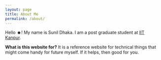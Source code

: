 ```yaml
---
layout: page
title: About Me
permalink: /about/
---
```


Hello ☻! My name is Sunil Dhaka. I am a post graduate student at [IIT Kanpur](https://www.iitk.ac.in). 

**What is this website for?**
It is a reference website for technical things that might come handy for future myself. If it helps, then good for you.
